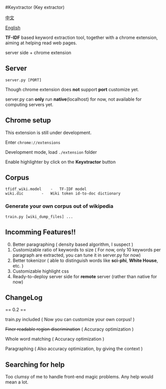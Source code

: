 #Keyxtractor (Key extractor)

[中文](README_zh.md)

[English](README.md)

**TF-IDF** based keyword extraction tool, together with a chrome extension, aiming at helping read web pages.

server side + chrome extension

## Server

	server.py [PORT]

Though chrome extension does **not** support **port** customize yet.

server.py can **only** run **native**(localhost) for now, not available for computing servers yet.

## Chrome setup

This extension is still under development.

Enter `chrome://extensions`

Development mode, load `./extension` folder

Enable highlighter by click on the **Keyxtractor** button

## Corpus

	tfidf_wiki.model	-	TF-IDF model
	wiki.dic		-	Wiki token id-to-doc dictionary

### Generate your own corpus out of **wikipedia**
	
	train.py [wiki_dump_files] ...

## Incomming Features!!

0. Better paragraphing ( density based algorithm, I suspect )
1. Customizable ratio of keywords to size ( For now, only 10 keywords per paragraph are extracted, you can tune it in server.py for now)
2. Better tokenizor ( able to distinguish words like **sci-phi**, **White House**, etc. )
3. Customizable highlight css
4. Ready-to-deploy server side for **remote** server (rather than native for now)

## ChangeLog

== 0.2 ==

train.py included ( Now you can customize your own corpus! )

~~Finer readable region discrimination~~ ( Accuracy optimization )

Whole word matching ( Accuracy optimization )

Paragraphing ( Also accuracy optimization, by giving the context )

## Searching for help

Too clumsy of me to handle front-end magic problems. Any help would mean a lot.
